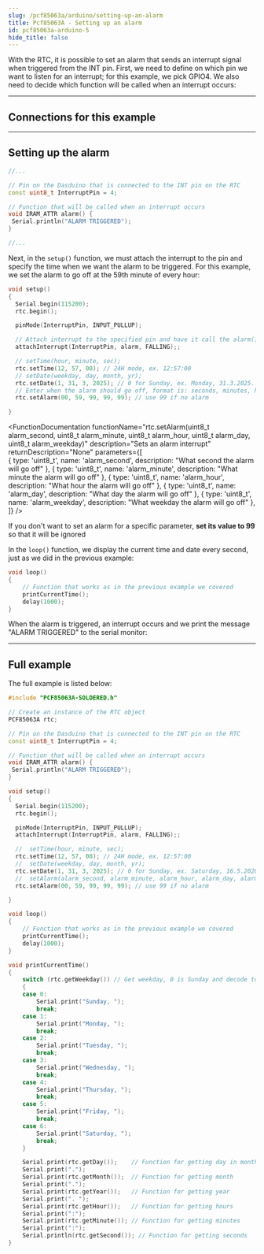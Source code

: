 ```yaml
---
slug: /pcf85063a/arduino/setting-up-an-alarm
title: Pcf85063A - Setting up an alarm
id: pcf85063a-arduino-5
hide_title: false
---
```


With the RTC, it is possible to set an alarm that sends an interrupt signal when triggered from the INT pin. First, we need to define on which pin we want to listen for an interrupt; for this example, we pick GPIO4. We also need to decide which function will be called when an interrupt occurs:

---

## Connections for this example

<CenteredImage src="/img/pcf85063a/connections_interrupt.png" alt="connections"/>

---

## Setting up the alarm

```cpp
//...

// Pin on the Dasduino that is connected to the INT pin on the RTC
const uint8_t InterruptPin = 4;

// Function that will be called when an interrupt occurs
void IRAM_ATTR alarm() {
 Serial.println("ALARM TRIGGERED");
}

//...
```

Next, in the `setup()` function, we must attach the interrupt to the pin and specify the time when we want the alarm to be triggered. For this example, we set the alarm to go off at the 59th minute of every hour:

```cpp
void setup()
{
  Serial.begin(115200); 
  rtc.begin();

  pinMode(InterruptPin, INPUT_PULLUP);

  // Attach interrupt to the specified pin and have it call the alarm() function when a falling edge is detected
  attachInterrupt(InterruptPin, alarm, FALLING);;

  // setTime(hour, minute, sec);
  rtc.setTime(12, 57, 00); // 24H mode, ex. 12:57:00
  // setDate(weekday, day, month, yr);
  rtc.setDate(1, 31, 3, 2025); // 0 for Sunday, ex. Monday, 31.3.2025.
  // Enter when the alarm should go off, format is: seconds, minutes, hours, day, weekday, month;
  rtc.setAlarm(00, 59, 99, 99, 99); // use 99 if no alarm

}
```

<FunctionDocumentation
  functionName="rtc.setAlarm(uint8_t alarm_second, uint8_t alarm_minute, uint8_t alarm_hour, uint8_t alarm_day, uint8_t alarm_weekday)"
  description="Sets an alarm interrupt"
  returnDescription="None"
  parameters={[  
  { type: 'uint8_t', name: 'alarm_second', description: "What second the alarm will go off" },
  { type: 'uint8_t', name: 'alarm_minute', description: "What minute the alarm will go off" },
  { type: 'uint8_t', name: 'alarm_hour', description: "What hour the alarm will go off" },
  { type: 'uint8_t', name: 'alarm_day', description: "What day the alarm will go off" },
  { type: 'uint8_t', name: 'alarm_weekday', description: "What weekday the alarm will go off" },
  ]}
/>

<InfoBox>If you don't want to set an alarm for a specific parameter, **set its value to 99** so that it will be ignored</InfoBox>

In the `loop()` function, we display the current time and date every second, just as we did in the previous example:

```cpp
void loop()
{
    // Function that works as in the previous example we covered
    printCurrentTime();
    delay(1000);
}
```

When the alarm is triggered, an interrupt occurs and we print the message "ALARM TRIGGERED" to the serial monitor:

<CenteredImage src="/img/pcf85063a/alarm.png" alt="Serial monitor interrupt message" caption="Serial monitor interrupt message" width="100%" />

---

## Full example

The full example is listed below:

```cpp
#include "PCF85063A-SOLDERED.h"

// Create an instance of the RTC object
PCF85063A rtc;

// Pin on the Dasduino that is connected to the INT pin on the RTC
const uint8_t InterruptPin = 4;

// Function that will be called when an interrupt occurs
void IRAM_ATTR alarm() {
 Serial.println("ALARM TRIGGERED");
}

void setup()
{
  Serial.begin(115200); 
  rtc.begin();

  pinMode(InterruptPin, INPUT_PULLUP);
  attachInterrupt(InterruptPin, alarm, FALLING);;

  //  setTime(hour, minute, sec);
  rtc.setTime(12, 57, 00); // 24H mode, ex. 12:57:00
  //  setDate(weekday, day, month, yr);
  rtc.setDate(1, 31, 3, 2025); // 0 for Sunday, ex. Saturday, 16.5.2020.
  //  setAlarm(alarm_second, alarm_minute, alarm_hour, alarm_day, alarm_weekday);
  rtc.setAlarm(00, 59, 99, 99, 99); // use 99 if no alarm

}

void loop()
{
    // Function that works as in the previous example we covered
    printCurrentTime();
    delay(1000);
}

void printCurrentTime()
{
    switch (rtc.getWeekday()) // Get weekday, 0 is Sunday and decode to string
    {
    case 0:                   
        Serial.print("Sunday, ");
        break;
    case 1:
        Serial.print("Monday, ");
        break;
    case 2:
        Serial.print("Tuesday, ");
        break;
    case 3:
        Serial.print("Wednesday, ");
        break;
    case 4:
        Serial.print("Thursday, ");
        break;
    case 5:
        Serial.print("Friday, ");
        break;
    case 6:
        Serial.print("Saturday, ");
        break;
    }

    Serial.print(rtc.getDay());    // Function for getting day in month
    Serial.print(".");
    Serial.print(rtc.getMonth());  // Function for getting month
    Serial.print(".");
    Serial.print(rtc.getYear());   // Function for getting year
    Serial.print(". ");
    Serial.print(rtc.getHour());   // Function for getting hours
    Serial.print(":");
    Serial.print(rtc.getMinute()); // Function for getting minutes
    Serial.print(":");
    Serial.println(rtc.getSecond()); // Function for getting seconds
}
```